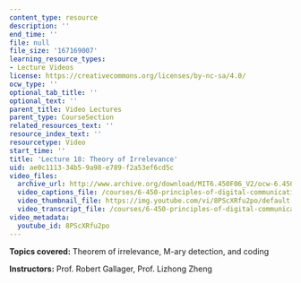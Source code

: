 ```yaml
---
content_type: resource
description: ''
end_time: ''
file: null
file_size: '167169007'
learning_resource_types:
- Lecture Videos
license: https://creativecommons.org/licenses/by-nc-sa/4.0/
ocw_type: ''
optional_tab_title: ''
optional_text: ''
parent_title: Video Lectures
parent_type: CourseSection
related_resources_text: ''
resource_index_text: ''
resourcetype: Video
start_time: ''
title: 'Lecture 18: Theory of Irrelevance'
uid: ae0c1113-34b5-9a98-e789-f2a53ef6cd5c
video_files:
  archive_url: http://www.archive.org/download/MIT6.450F06_V2/ocw-6.450-f06-2003-11-19_300k.mp4
  video_captions_file: /courses/6-450-principles-of-digital-communications-i-fall-2006/f5addb4940ff577ca660e77d0b0a1ce2_8PScXRfu2po.vtt
  video_thumbnail_file: https://img.youtube.com/vi/8PScXRfu2po/default.jpg
  video_transcript_file: /courses/6-450-principles-of-digital-communications-i-fall-2006/283afebc968c98656232999e22fa5517_8PScXRfu2po.pdf
video_metadata:
  youtube_id: 8PScXRfu2po
---
```


**Topics covered:** Theorem of irrelevance, M-ary detection, and coding

**Instructors:** Prof. Robert Gallager, Prof. Lizhong Zheng


